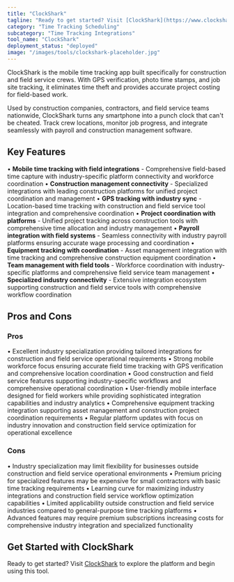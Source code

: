 ```yaml
---
title: "ClockShark"
tagline: "Ready to get started? Visit [ClockShark](https://www.clockshark.com) to explore the platform and begin using this tool...."
category: "Time Tracking Scheduling"
subcategory: "Time Tracking Integrations"
tool_name: "ClockShark"
deployment_status: "deployed"
image: "/images/tools/clockshark-placeholder.jpg"
---
```

ClockShark is the mobile time tracking app built specifically for construction and field service crews. With GPS verification, photo time stamps, and job site tracking, it eliminates time theft and provides accurate project costing for field-based work.

Used by construction companies, contractors, and field service teams nationwide, ClockShark turns any smartphone into a punch clock that can't be cheated. Track crew locations, monitor job progress, and integrate seamlessly with payroll and construction management software.

## Key Features

• **Mobile time tracking with field integrations** - Comprehensive field-based time capture with industry-specific platform connectivity and workforce coordination
• **Construction management connectivity** - Specialized integrations with leading construction platforms for unified project coordination and management
• **GPS tracking with industry sync** - Location-based time tracking with construction and field service tool integration and comprehensive coordination
• **Project coordination with platforms** - Unified project tracking across construction tools with comprehensive time allocation and industry management
• **Payroll integration with field systems** - Seamless connectivity with industry payroll platforms ensuring accurate wage processing and coordination
• **Equipment tracking with coordination** - Asset management integration with time tracking and comprehensive construction equipment coordination
• **Team management with field tools** - Workforce coordination with industry-specific platforms and comprehensive field service team management
• **Specialized industry connectivity** - Extensive integration ecosystem supporting construction and field service tools with comprehensive workflow coordination

## Pros and Cons

### Pros
• Excellent industry specialization providing tailored integrations for construction and field service operational requirements
• Strong mobile workforce focus ensuring accurate field time tracking with GPS verification and comprehensive location coordination
• Good construction and field service features supporting industry-specific workflows and comprehensive operational coordination
• User-friendly mobile interface designed for field workers while providing sophisticated integration capabilities and industry analytics
• Comprehensive equipment tracking integration supporting asset management and construction project coordination requirements
• Regular platform updates with focus on industry innovation and construction field service optimization for operational excellence

### Cons
• Industry specialization may limit flexibility for businesses outside construction and field service operational environments
• Premium pricing for specialized features may be expensive for small contractors with basic time tracking requirements
• Learning curve for maximizing industry integrations and construction field service workflow optimization capabilities
• Limited applicability outside construction and field service industries compared to general-purpose time tracking platforms
• Advanced features may require premium subscriptions increasing costs for comprehensive industry integration and specialized functionality

## Get Started with ClockShark

Ready to get started? Visit [ClockShark](https://www.clockshark.com) to explore the platform and begin using this tool.